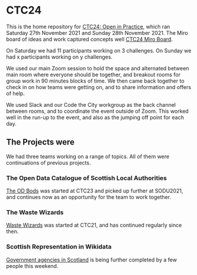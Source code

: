 # CTC24
This is the home repository for [CTC24: Open in Practice](https://codethecity.org/what-we-do/hack-weekends/ctc24-open-in-practice/), which ran Saturday 27th November 2021 and Sunday 28th November 2021. The Miro board of ideas and work captured concepts well [CTC24 Miro Board](https://miro.com/app/board/o9J_lhmdaeQ=/).

On Saturday we had 11 participants working on 3 challenges. On Sunday we had x participants working on y challenges.

We used our main Zoom session to hold the space and alternated between main room where everyone should be together, and breakout rooms for group work in 90 minutes blocks of time. We then came back together to check in on how teams were getting on, and to share information and offers of help.

We used Slack and our Code the City workgroup as the back channel between rooms, and to coordinate the event outside of Zoom. This worked well in the run-up to the event, and also as the jumping off point for each day.

## The Projects were
We had three teams working on a range of topics. All of them were continuations of previous projects.

### The Open Data Catalogue of Scottish Local Authorities
[The OD Bods](https://github.com/CodeTheCity/the_od_bods) was started at CTC23 and picked up further at SODU2021, and continues now as an opportunity for the team to work together.

### The Waste Wizards
[Waste Wizards](https://github.com/CodeTheCity/ctc21_waste_wizards) was started at CTC21, and has continued regularly since then.

### Scottish Representation in Wikidata
[Government agencies in Scotland](https://www.wikidata.org/wiki/Wikidata:WikiProject_Govdirectory/United_Kingdom#Agencies_in_Scotland_%28Q22%29) is being further completed by a few people this weekend.
